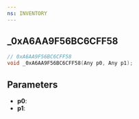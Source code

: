 ```yaml
---
ns: INVENTORY
---
```

## _0xA6AA9F56BC6CFF58

```c
// 0xA6AA9F56BC6CFF58
void _0xA6AA9F56BC6CFF58(Any p0, Any p1);
```

## Parameters
* **p0**:
* **p1**:
